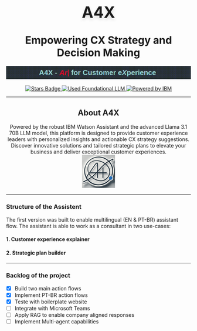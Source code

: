 <div align="center">

  <h1>
    <span style="font-size: 1.5em;
                 font-weight: bold;
                 display: inline-block;
                rotateX(15deg);
                 text-shadow: 0 5px 10px rgba(0,0,0,0.15);">
      A4X
      </br>
    </span>
    </br></br>
    Empowering CX Strategy and Decision Making
  </h1>
  <p align="center">
    <img src="static/a4x_typing.gif" alt="Typing A4X" />
  </p>

</div>


<!-- Badges -->
<p align="center">
<a href="https://github.com/lucas-althoff/A4X/stargazers">
    <img src="https://img.shields.io/badge/build-passing-brightgreen?logo=github&color=blue" alt="Stars Badge"/>
</a>
<a href="https://www.ibm.com/blog/meta-releases-llama-3-1-models-405b-parameter-variant/">
    <img src="https://img.shields.io/badge/LLM-Based%20-white?logo=ollama&color=blue" alt="Used Foundational LLM"/>
</a>
<a href="https://cloud.ibm.com/login">
    <img src="https://img.shields.io/badge/IBM%20Assistant%20-blue?color=blue" alt="Powered by IBM"/>
</a>
</p>

---

<h2 align="center">About A4X</h2>
 <p align="center">Powered by the robust IBM Watson Assistant and the advanced Llama 3.1 70B LLM model, this platform is designed to provide customer experience leaders with personalized insights and actionable CX strategy suggestions. Discover innovative solutions and tailored strategic plans to elevate your business and deliver exceptional customer experiences.
 <br>
 <img src="static/logo_transparent.png" alt="Typing A4X" />
 </p>



---

<h3 align="left">Structure of the Assistent</h2>

The first version was built to enable multilingual (EN & PT-BR) assistant flow. The assistant is able to work as a consultant in two use-cases:
<h4> 1. Customer experience explainer <h4>

<h4> 2. Strategic plan builder <h4>


---
<h3 align="left"> Backlog of the project</h2>

- [X] Build two main action flows
- [X] Implement PT-BR action flows
- [X] Teste with boilerplate website
- [ ] Integrate with Microsoft Teams
- [ ] Apply RAG to enable company aligned responses
- [ ] Implement Multi-agent capabilities
